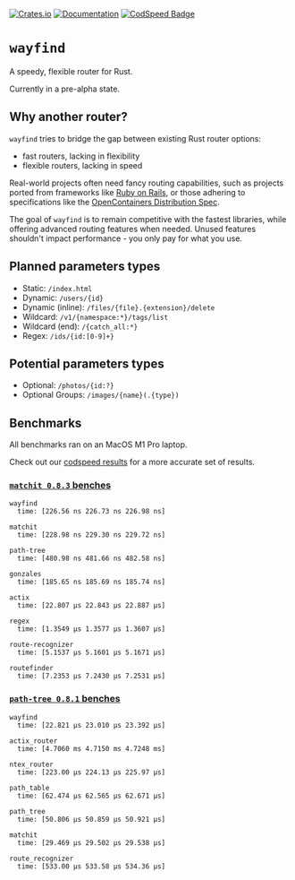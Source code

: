 [![Crates.io](https://img.shields.io/crates/v/wayfind)](https://crates.io/crates/wayfind)
[![Documentation](https://docs.rs/wayfind/badge.svg)](https://docs.rs/wayfind)
[![CodSpeed Badge](https://img.shields.io/endpoint?url=https://codspeed.io/badge.json)](https://codspeed.io/DuskSystems/wayfind)

# `wayfind`

A speedy, flexible router for Rust.

Currently in a pre-alpha state.

## Why another router?

`wayfind` tries to bridge the gap between existing Rust router options:

- fast routers, lacking in flexibility
- flexible routers, lacking in speed

Real-world projects often need fancy routing capabilities, such as projects ported from frameworks like [Ruby on Rails](https://guides.rubyonrails.org/routing.html), or those adhering to specifications like the [OpenContainers Distribution Spec](https://github.com/opencontainers/distribution-spec/blob/main/spec.md).

The goal of `wayfind` is to remain competitive with the fastest libraries, while offering advanced routing features when needed. Unused features shouldn't impact performance - you only pay for what you use.

## Planned parameters types

- Static: `/index.html`
- Dynamic: `/users/{id}`
- Dynamic (inline): `/files/{file}.{extension}/delete`
- Wildcard: `/v1/{namespace:*}/tags/list`
- Wildcard (end): `/{catch_all:*}`
- Regex: `/ids/{id:[0-9]+}`

## Potential parameters types

- Optional: `/photos/{id:?}`
- Optional Groups: `/images/{name}(.{type})`

## Benchmarks

All benchmarks ran on an MacOS M1 Pro laptop.

Check out our [codspeed results](https://codspeed.io/DuskSystems/wayfind) for a more accurate set of results.

### [`matchit 0.8.3` benches](https://github.com/ibraheemdev/matchit/blob/v0.8.3/benches/bench.rs)

```
wayfind
  time: [226.56 ns 226.73 ns 226.98 ns]

matchit
  time: [228.98 ns 229.30 ns 229.72 ns]

path-tree
  time: [480.98 ns 481.66 ns 482.58 ns]

gonzales
  time: [185.65 ns 185.69 ns 185.74 ns]

actix
  time: [22.807 µs 22.843 µs 22.887 µs]

regex
  time: [1.3549 µs 1.3577 µs 1.3607 µs]

route-recognizer
  time: [5.1537 µs 5.1601 µs 5.1671 µs]

routefinder
  time: [7.2353 µs 7.2430 µs 7.2531 µs]
```

### [`path-tree 0.8.1` benches](https://github.com/viz-rs/path-tree/blob/v0.8.1/benches/bench.rs)

```
wayfind
  time: [22.821 µs 23.010 µs 23.392 µs]

actix_router
  time: [4.7060 ms 4.7150 ms 4.7248 ms]

ntex_router
  time: [223.00 µs 224.13 µs 225.97 µs]

path_table
  time: [62.474 µs 62.565 µs 62.671 µs]

path_tree
  time: [50.806 µs 50.859 µs 50.921 µs]

matchit
  time: [29.469 µs 29.502 µs 29.538 µs]

route_recognizer
  time: [533.00 µs 533.58 µs 534.36 µs]
```
